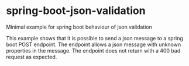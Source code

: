 # spring-boot-json-validation
Minimal example for spring boot behaviour of json validation

This example shows that it is possible to send a json message to a spring boot POST endpoint. 
The endpoint allows a json message with unknown properties in the message. The endpoint does not return with a 400 bad request as expected.
